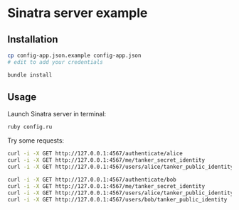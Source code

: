 # Sinatra server example

## Installation

```bash
cp config-app.json.example config-app.json
# edit to add your credentials

bundle install
```

## Usage

Launch Sinatra server in terminal:

```bash
ruby config.ru
```

Try some requests:

```bash
curl -i -X GET http://127.0.0.1:4567/authenticate/alice
curl -i -X GET http://127.0.0.1:4567/me/tanker_secret_identity
curl -i -X GET http://127.0.0.1:4567/users/alice/tanker_public_identity

curl -i -X GET http://127.0.0.1:4567/authenticate/bob
curl -i -X GET http://127.0.0.1:4567/me/tanker_secret_identity
curl -i -X GET http://127.0.0.1:4567/users/alice/tanker_public_identity
curl -i -X GET http://127.0.0.1:4567/users/bob/tanker_public_identity
```
